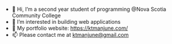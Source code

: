 

- 👋 Hi, I’m a second year student of programming @Nova Scotia Community College
- 👀 I’m interested in building web applications 
- 👀 My portfolio website: https://ktmanjune.com/
- 📫 Please contact me at ktmanjune@gmail.com



